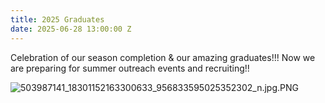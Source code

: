 ```yaml
---
title: 2025 Graduates
date: 2025-06-28 13:00:00 Z
---
```


Celebration of our season completion & our amazing graduates!!! Now we are preparing for summer outreach events and recruiting!!

![503987141_18301152163300633_956833595025352302_n.jpg.PNG](/uploads/503987141_18301152163300633_956833595025352302_n.jpg)
